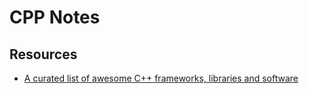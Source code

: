 
# CPP Notes


## Resources
* [A curated list of awesome C++ frameworks, libraries and software](https://github.com/uhub/awesome-cpp)

